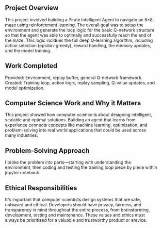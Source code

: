 ## Project Overview
This project involved building a Pirate Intelligent Agent to navigate an 8×8 maze using reinforcement learning. The overall goal was to setup the environment and generate the loop logic for the basic Q-network structure so that the agent was able to optimally and successfully reach the end of the maze. This logic incldues the full deep Q-learning algorithm, including action selection (epsilon-greedy), reward handling, the memory updates, and the model training.

## Work Completed
Provided: Environment, replay buffer, general Q-network framework.
Created: Training loop, action logic, replay sampling, Q-value updates, and model optimization.

## Computer Science Work and Why it Matters
This project showed how computer science is about designing intelligent, scalable and optimal solutions. Building an agent that learns from experience connects concepts like machine learning, optimization, and problem-solving into real world applications that could be used across many industries.

## Problem-Solving Approach
I broke the problem into parts—starting with understanding the environment, then coding and testing the training loop piece by piece within jupyter notebook.

## Ethical Responsibilities
It's important that computer scientists design systems that are safe, unbiased and ethical. Developers should have privacy, fairness, and transparency in mind throughout the entire process, from brainstorming, development, testing and maintenance. These values and ethics must always be prioritized for a valuable and trustworthy product or srevice.
